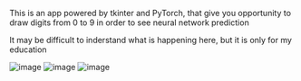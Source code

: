 This is an app powered by tkinter and PyTorch, that give you opportunity to draw digits from 0 to 9 in order to see neural network prediction

It may be difficult to inderstand what is happening here, but it is only for my education 

![image](https://user-images.githubusercontent.com/75368806/132856211-ffaae41b-beb1-4893-96f5-dc77e7ae310e.png)
![image](https://user-images.githubusercontent.com/75368806/132856358-2d8dc7a1-d2aa-4151-a275-733ba1f78d91.png)
![image](https://user-images.githubusercontent.com/75368806/132856413-e1681d3f-1c7a-4faa-9185-e70a6c4afc31.png)
